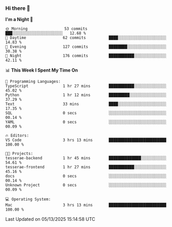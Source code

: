 ### Hi there 👋

<!--
**ALiersEL/ALiersEL** is a ✨ _special_ ✨ repository because its `README.md` (this file) appears on your GitHub profile.

Here are some ideas to get you started:

- 🔭 I’m currently working on ...
- 🌱 I’m currently learning ...
- 👯 I’m looking to collaborate on ...
- 🤔 I’m looking for help with ...
- 💬 Ask me about ...
- 📫 How to reach me: ...
- 😄 Pronouns: ...
- ⚡ Fun fact: ...
-->

<!--START_SECTION:waka-->
**I'm a Night 🦉** 

```text
🌞 Morning                53 commits          ███░░░░░░░░░░░░░░░░░░░░░░   12.68 % 
🌆 Daytime                62 commits          ████░░░░░░░░░░░░░░░░░░░░░   14.83 % 
🌃 Evening                127 commits         ████████░░░░░░░░░░░░░░░░░   30.38 % 
🌙 Night                  176 commits         ███████████░░░░░░░░░░░░░░   42.11 % 
```


📊 **This Week I Spent My Time On** 

```text
💬 Programming Languages: 
TypeScript               1 hr 27 mins        ███████████░░░░░░░░░░░░░░   45.02 % 
Python                   1 hr 12 mins        █████████░░░░░░░░░░░░░░░░   37.29 % 
Text                     33 mins             ████░░░░░░░░░░░░░░░░░░░░░   17.35 % 
SQL                      0 secs              ░░░░░░░░░░░░░░░░░░░░░░░░░   00.14 % 
YAML                     0 secs              ░░░░░░░░░░░░░░░░░░░░░░░░░   00.09 % 

🔥 Editors: 
VS Code                  3 hrs 13 mins       █████████████████████████   100.00 % 

🐱‍💻 Projects: 
tesserae-backend         1 hr 45 mins        ██████████████░░░░░░░░░░░   54.61 % 
tesserae-frontend        1 hr 27 mins        ███████████░░░░░░░░░░░░░░   45.16 % 
docs                     0 secs              ░░░░░░░░░░░░░░░░░░░░░░░░░   00.14 % 
Unknown Project          0 secs              ░░░░░░░░░░░░░░░░░░░░░░░░░   00.09 % 

💻 Operating System: 
Mac                      3 hrs 13 mins       █████████████████████████   100.00 % 
```


 Last Updated on 05/13/2025 15:14:58 UTC
<!--END_SECTION:waka-->
